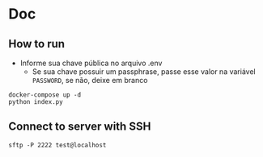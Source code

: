 # Doc

## How to run
- Informe sua chave pública no arquivo .env
    - Se sua chave possuir um passphrase, passe esse valor na variável `PASSWORD`, se não, deixe em branco

```
docker-compose up -d
python index.py
```

## Connect to server with SSH
```
sftp -P 2222 test@localhost
```